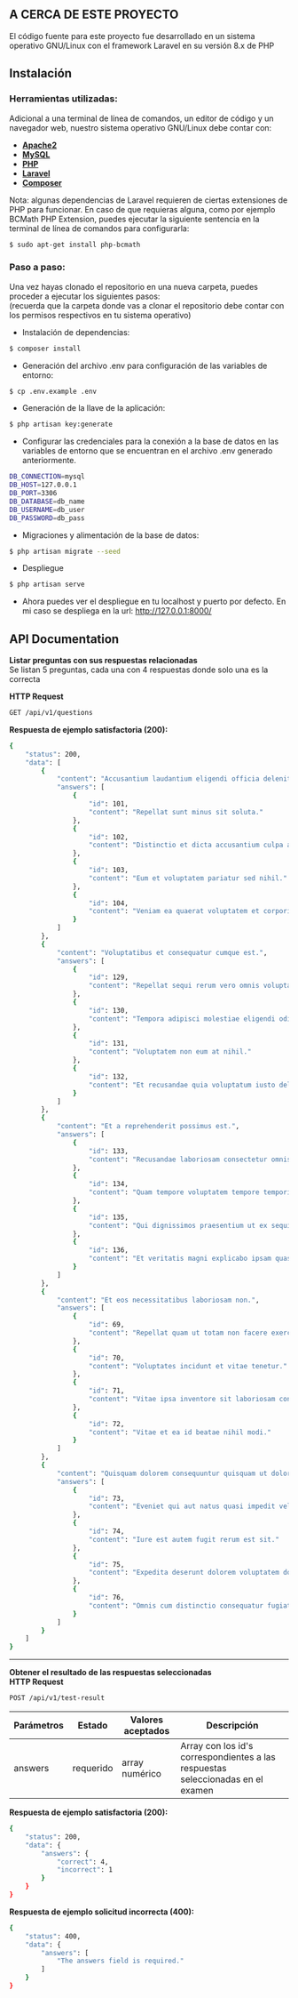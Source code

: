 ## A CERCA DE ESTE PROYECTO
El código fuente para este proyecto fue desarrollado en un sistema operativo GNU/Linux con el framework Laravel en su versión 8.x de PHP
## Instalación
### Herramientas utilizadas:
Adicional a una terminal de línea de comandos, un editor de código y un navegador web, nuestro sistema operativo GNU/Linux debe contar con:

- **[Apache2](https://httpd.apache.org/)**
- **[MySQL](https://www.mysql.com/)**
- **[PHP](https://www.php.net/)**
- **[Laravel](https://laravel.com/docs/8.x)**
- **[Composer](https://getcomposer.org/)**

Nota: algunas dependencias de Laravel requieren de ciertas extensiones de PHP para funcionar. En caso de que requieras alguna, como por ejemplo BCMath PHP Extension, puedes ejecutar la siguiente sentencia en la terminal de línea de comandos para configurarla:
```bash
$ sudo apt-get install php-bcmath
```
### Paso a paso:
Una vez hayas clonado el repositorio en una nueva carpeta, puedes proceder a ejecutar los siguientes pasos:  
(recuerda que la carpeta donde vas a clonar el repositorio debe contar con los permisos respectivos en tu sistema operativo)
- Instalación de dependencias:
```bash
$ composer install
```
- Generación del archivo .env para configuración de las variables de entorno:
```bash
$ cp .env.example .env
```
- Generación de la llave de la aplicación:
```bash
$ php artisan key:generate
```
- Configurar las credenciales para la conexión a la base de datos en las variables de entorno que se encuentran en el archivo .env generado anteriormente.
```bash
DB_CONNECTION=mysql
DB_HOST=127.0.0.1
DB_PORT=3306
DB_DATABASE=db_name
DB_USERNAME=db_user
DB_PASSWORD=db_pass
```
- Migraciones y alimentación de la base de datos:
```bash
$ php artisan migrate --seed
```
- Despliegue
```bash
$ php artisan serve
```
- Ahora puedes ver el despliegue en tu localhost y puerto por defecto. En mi caso se despliega en la url: http://127.0.0.1:8000/

## API Documentation
**Listar preguntas con sus respuestas relacionadas**  
Se listan 5 preguntas, cada una con 4 respuestas donde solo una es la correcta

**HTTP Request**
```bash
GET /api/v1/questions
```
**Respuesta de ejemplo satisfactoria (200):**
```bash
{
    "status": 200,
    "data": [
        {
            "content": "Accusantium laudantium eligendi officia deleniti.",
            "answers": [
                {
                    "id": 101,
                    "content": "Repellat sunt minus sit soluta."
                },
                {
                    "id": 102,
                    "content": "Distinctio et dicta accusantium culpa aliquam facilis est temporibus."
                },
                {
                    "id": 103,
                    "content": "Eum et voluptatem pariatur sed nihil."
                },
                {
                    "id": 104,
                    "content": "Veniam ea quaerat voluptatem et corporis."
                }
            ]
        },
        {
            "content": "Voluptatibus et consequatur cumque est.",
            "answers": [
                {
                    "id": 129,
                    "content": "Repellat sequi rerum vero omnis voluptas ut."
                },
                {
                    "id": 130,
                    "content": "Tempora adipisci molestiae eligendi odit."
                },
                {
                    "id": 131,
                    "content": "Voluptatem non eum at nihil."
                },
                {
                    "id": 132,
                    "content": "Et recusandae quia voluptatum iusto delectus accusantium fugiat."
                }
            ]
        },
        {
            "content": "Et a reprehenderit possimus est.",
            "answers": [
                {
                    "id": 133,
                    "content": "Recusandae laboriosam consectetur omnis labore autem fugiat aliquid impedit."
                },
                {
                    "id": 134,
                    "content": "Quam tempore voluptatem tempore temporibus."
                },
                {
                    "id": 135,
                    "content": "Qui dignissimos praesentium ut ex sequi consectetur et."
                },
                {
                    "id": 136,
                    "content": "Et veritatis magni explicabo ipsam quasi sed et."
                }
            ]
        },
        {
            "content": "Et eos necessitatibus laboriosam non.",
            "answers": [
                {
                    "id": 69,
                    "content": "Repellat quam ut totam non facere exercitationem soluta."
                },
                {
                    "id": 70,
                    "content": "Voluptates incidunt et vitae tenetur."
                },
                {
                    "id": 71,
                    "content": "Vitae ipsa inventore sit laboriosam consequuntur."
                },
                {
                    "id": 72,
                    "content": "Vitae et ea id beatae nihil modi."
                }
            ]
        },
        {
            "content": "Quisquam dolorem consequuntur quisquam ut dolorem a vel.",
            "answers": [
                {
                    "id": 73,
                    "content": "Eveniet qui aut natus quasi impedit vel."
                },
                {
                    "id": 74,
                    "content": "Iure est autem fugit rerum est sit."
                },
                {
                    "id": 75,
                    "content": "Expedita deserunt dolorem voluptatem dolore."
                },
                {
                    "id": 76,
                    "content": "Omnis cum distinctio consequatur fugiat."
                }
            ]
        }
    ]
}
```
---
**Obtener el resultado de las respuestas seleccionadas**  
**HTTP Request**
```bash
POST /api/v1/test-result
```
Parámetros | Estado | Valores aceptados | Descripción
--- | --- | --- | ---
answers | requerido | array numérico | Array con los id's correspondientes a las respuestas seleccionadas en el examen
**Respuesta de ejemplo satisfactoria (200):**
```bash
{
    "status": 200,
    "data": {
        "answers": {
            "correct": 4,
            "incorrect": 1
        }
    }
}
```
**Respuesta de ejemplo solicitud incorrecta (400):**
```bash
{
    "status": 400,
    "data": {
        "answers": [
            "The answers field is required."
        ]
    }
}
```
